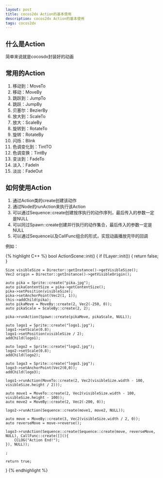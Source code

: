 ```yaml
---
layout: post
title: cocos2dx Action的基本使用
description: cocos2dx Action的基本使用
tags: cocos2dx
---
```


## 什么是Action
简单来说就是cocosdx封装好的动画

## 常用的Action

1. 移动到：MoveTo
2. 移动：MoveBy
3. 跳跃到：JumpTo
4. 跳跃：JumpBy
5. 贝塞尔：BezierBy
6. 放大到：ScaleTo
7. 放大：ScaleBy
8. 旋转到：RotateTo
9. 旋转：RotateBy
10. 闪烁：Blink
11. 色调变化到：TintTO
12. 色调变换：TintBy
13. 变淡到：FadeTo
14. 淡入：FadeIn
15. 淡出：FadeOut

## 如何使用Action

1. 通过Action类的create创建该动作
2. 通过Node的runAction来执行该Action
3. 可以通过Sequence::create创建按序执行的动作序列，最后传入的参数一定是NULL
4. 可以同过Spawn::create创建并行执行的动作集合，最后传入的参数一定是NULL
5. 可以通过Sequence以及CallFunc组合的形式，实现动画播放完毕的回调

例如：

{% highlight C++ %}
bool ActionScene::init() {
	if (!Layer::init()) {
		return false;
	}

	Size visibleSize = Director::getInstance()->getVisibleSize();
	Vec2 origin = Director::getInstance()->getVisibleOrigin();

	auto pika = Sprite::create("pika.jpg");
	auto pikaContentSize = pika->getContentSize();
	pika->setPosition(visibleSize);
	pika->setAnchorPoint(Vec2(1, 1));
	this->addChild(pika);
	auto pikaMove = MoveBy::create(2, Vec2(-250, 0));
	auto pikaScale = ScaleBy::create(2, 2);

	pika->runAction(Spawn::create(pikaMove, pikaScale, NULL));

	auto logo1 = Sprite::create("logo1.jpg");
	logo1->setScale(0.8);
	logo1->setPosition(visibleSize / 2);
	addChild(logo1);

	auto logo2 = Sprite::create("logo2.jpg");
	logo2->setScale(0.8);
	addChild(logo2);

	auto logo3 = Sprite::create("logo3.jpg");
	logo3->setAnchorPoint(Vec2(0,0));
	addChild(logo3);

	logo1->runAction(MoveTo::create(2, Vec2(visibleSize.width - 100, visibleSize.height / 2)));

	auto move1 = MoveTo::create(2, Vec2(visibleSize.width - 100, visibleSize.height - 100));
	auto move2 = MoveBy::create(2, Vec2(-200, 0));

	logo2->runAction(Sequence::create(move1, move2, NULL));

	auto move = MoveBy::create(3, Vec2(visibleSize.width / 2, 0));
	auto reverseMove = move->reverse();

	logo3->runAction(Sequence::create(Sequence::create(move, reverseMove, NULL), CallFunc::create([](){
		CCLOG("Action End!");
	}), NULL));

	;

	return true;
}
{% endhighlight %}